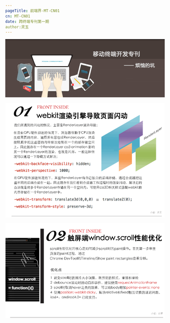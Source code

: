 ```yaml
--- 
pageTitle: 前端界-MT-CN01 
cn: MT-CN01 
date: 跨终端专刊第一期
author:灵玉
---
```


![snapchat](./images/cover.png)

[![webkit导致页面闪烁](./images/flicker.png)](http://blog.csdn.net/milado_nju/article/details/7292131)

![window.scroll优化](./images/windowscroll.png)
